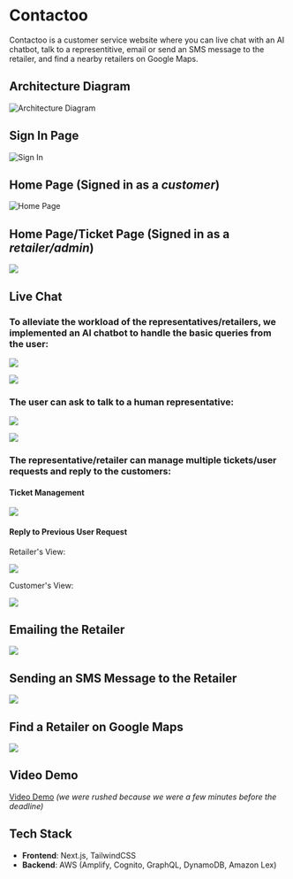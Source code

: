 # Contactoo

Contactoo is a customer service website where you can live chat with an AI chatbot, talk to a representitive, email or send an SMS message to the retailer, and find a nearby retailers on Google Maps.


## Architecture Diagram

![Architecture Diagram](images/architecturediagram.PNG)

## Sign In Page

![Sign In](images/signin.PNG)

## Home Page (Signed in as a *customer*)

![Home Page](images/homepage.PNG)


## Home Page/Ticket Page (Signed in as a *retailer/admin*)

![](images/signin_retailer.PNG)

## Live Chat 

### To alleviate the workload of the representatives/retailers, we implemented an AI chatbot to handle the basic queries from the user:

![](images/chatbot1.PNG)

![](images/chatbot2.PNG)

### The user can ask to talk to a human representative:

![](images/chatbot3.PNG)

![](images/chatbot4.PNG)

### The representative/retailer can manage multiple tickets/user requests and reply to the customers:

#### Ticket Management

![](images/tickets.PNG)

#### Reply to Previous User Request

Retailer's View:

![](images/adminchat1.PNG)

Customer's View:

![](images/adminchat2.PNG)

## Emailing the Retailer

![](images/email.PNG)

## Sending an SMS Message to the Retailer

![](images/sms.PNG)

## Find a Retailer on Google Maps

![](images/findretailer.PNG)

## Video Demo

[Video Demo](https://youtu.be/UJcYY58Rsu4?si=JjmcvJ2U8_n86sxR) *(we were rushed because we were a few minutes before the deadline)*

## Tech Stack

* **Frontend**: Next.js, TailwindCSS
* **Backend**: AWS (Amplify, Cognito, GraphQL, DynamoDB, Amazon Lex)
